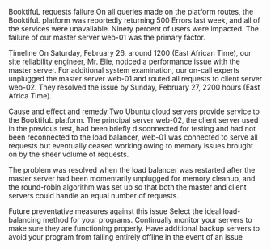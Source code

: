 BooktifuL requests failure
On all queries made on the platform routes, the BooktifuL platform was reportedly returning 500 Errors last week, and all of the services were unavailable. Ninety percent of users were impacted. The failure of our master server web-01 was the primary factor.


Timeline
On Saturday, February 26, around 1200 (East African Time), our site reliability engineer, Mr. Elie, noticed a performance issue with the master server. For additional system examination, our on-call experts unplugged the master server web-01 and routed all requests to client server web-02. They resolved the issue by Sunday, February 27, 2200 hours (East Africa Time).

Cause and effect and remedy
Two Ubuntu cloud servers provide service to the BooktifuL platform. The principal server web-02, the client server used in the previous test, had been briefly disconnected for testing and had not been reconnected to the load balancer, web-01 was connected to serve all requests but eventually ceased working owing to memory issues brought on by the sheer volume of requests.

The problem was resolved when the load balancer was restarted after the master server had been momentarily unplugged for memory cleanup, and the round-robin algorithm was set up so that both the master and client servers could handle an equal number of requests.

Future preventative measures against this issue
Select the ideal load-balancing method for your programs.
Continually monitor your servers to make sure they are functioning properly.
Have additional backup servers to avoid your program from falling entirely offline in the event of an issue


